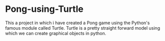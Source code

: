 # Pong-using-Turtle
This a project in which i have created a Pong game using the Python's famous module called Turtle.
Turtle is a pretty straight forward model using which we can create graphical objects  in python.
